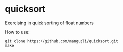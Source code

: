 # quicksort
Exercising in quick sorting of float numbers

How to use:

```
git clone https://github.com/mangupli/quicksort.git
make
```

